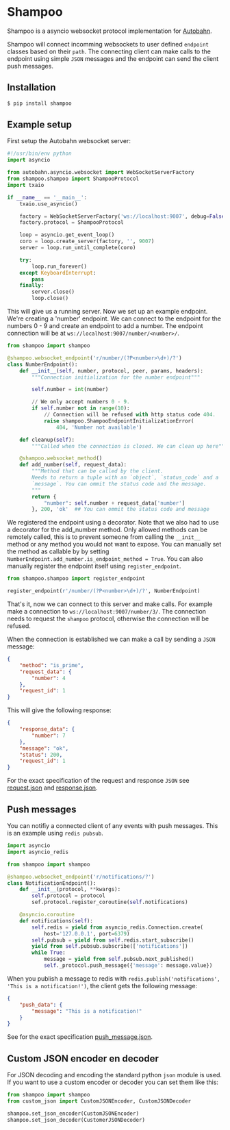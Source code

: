 # Shampoo

Shampoo is a asyncio websocket protocol implementation for [Autobahn](http://autobahn.ws/python/).

Shampoo will connect incomming websockets to user defined `endpoint` classes based on their `path`. The connecting client can make calls to the endpoint using simple `JSON` messages and the endpoint can send the client push messages.

## Installation

```bash
$ pip install shampoo
```

## Example setup

First setup the Autobahn websocket server:

```python
#!/usr/bin/env python
import asyncio

from autobahn.asyncio.websocket import WebSocketServerFactory
from shampoo.shampoo import ShampooProtocol
import txaio

if __name__ == '__main__':
    txaio.use_asyncio()

    factory = WebSocketServerFactory('ws://localhost:9007', debug=False)
    factory.protocol = ShampooProtocol

    loop = asyncio.get_event_loop()
    coro = loop.create_server(factory, '', 9007)
    server = loop.run_until_complete(coro)

    try:
        loop.run_forever()
    except KeyboardInterrupt:
        pass
    finally:
        server.close()
        loop.close()
```

This will give us a running server. Now we set up an example endpoint. We're
creating a 'number' endpoint. We can connect to the endpoint for the numbers
0 - 9 and create an endpoint to add a number. The endpoint connection will be
at `ws://localhost:9007/number/<number>/`.

```python
from shampoo import shampoo

@shampoo.websocket_endpoint('r/number/(?P<number>\d+)/?')
class NumberEndpoint():
    def __init__(self, number, protocol, peer, params, headers):
        """Connection initialization for the number endpoint"""

        self.number = int(number)

        // We only accept numbers 0 - 9.
        if self.number not in range(10):
            // Connection will be refused with http status code 404.
            raise shampoo.ShampooEndpointInitializationError(
                404, 'Number not available')

    def cleanup(self):
        """Called when the connection is closed. We can clean up here"""

    @shampoo.websocket_method()
    def add_number(self, request_data):
        """Method that can be called by the client.
        Needs to return a tuple with an `object`, `status_code` and a
        `message`. You can ommit the status code and the message.
        """
        return {
            "number": self.number + request_data['number']
        }, 200, 'ok'  ## You can ommit the status code and message
```

We registered the endpoint using a decorator. Note that we also had to use a
decorator for the add_number method. Only allowed methods can be remotely
called, this is to prevent someone from calling the `__init__` method or any
method you would not want to expose. You can manually set the method as
callable by by setting `NumberEndpoint.add_number.is_endpoint_method = True`.
You can also manually register the endpoint itself using `register_endpoint`.

```python
from shampoo.shampoo import register_endpoint

register_endpoint(r'/number/(?P<number>\d+)/?', NumberEndpoint)
```

That's it, now we can connect to this server and make calls. For example make
a connection to `ws://localhost:9007/number/3/`. The connection needs to
request the `shampoo` protocol, otherwise the connection will be refused.

When the connection is established we can make a call by sending a `JSON`
message:

```json
{
    "method": "is_prime",
    "request_data": {
        "number": 4
    },
    "request_id": 1
}
```

This will give the following response:

```json
{
    "response_data": {
        "number": 7
    },
    "message": "ok",
    "status": 200,
    "request_id": 1
}
```

For the exact specification of the request and response `JSON` see
[request.json](schemas/request.json) and
[response.json](schemas/response.json).


## Push messages

You can notifiy a connected client of any events with push messages. This is
an example using `redis pubsub`.

```python
import asyncio
import asyncio_redis

from shampoo import shampoo

@shampoo.websocket_endpoint('r/notifications/?')
class NotificationEndpoint():
    def __init__(protocol, **kwargs):
        self.protocol = protocol
        sef.protocol.register_coroutine(self.notifications)

    @asyncio.coroutine
    def notifications(self):
        self.redis = yield from asyncio_redis.Connection.create(
            host='127.0.0.1', port=6379)
        self.pubsub = yield from self.redis.start_subscribe()
        yield from self.pubsub.subscribe(['notifications'])
        while True:
            message = yield from self.pubsub.next_published()
            self._protocol.push_message({'message': message.value})
```

When you publish a message to redis with
`redis.publish('notifications', 'This is a notification!')`, the client
gets the following message:

```json
{
    "push_data": {
        "message": "This is a notification!"
    }
}
```

See for the exact specification [push_message.json](schemas/push_message.json).


## Custom JSON encoder en decoder

For JSON decoding and encoding the standard python `json` module is used. If
you want to use a custom encoder or decoder you can set them like this:

```python
from shampoo import shampoo
from custom_json import CustomJSONEncoder, CustomJSONDecoder

shampoo.set_json_encoder(CustomJSONEncoder)
shampoo.set_json_decoder(CustomerJSONDecoder)
```
